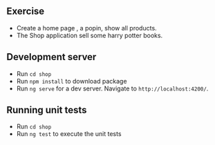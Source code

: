 ## Exercise
* Create a home page , a popin,  show all products.
* The Shop application sell some harry potter books.

## Development server
* Run `cd shop`
* Run `npm install` to download package
* Run `ng serve` for a dev server. Navigate to `http://localhost:4200/`.

## Running unit tests
* Run `cd shop`
* Run `ng test` to execute the unit tests

